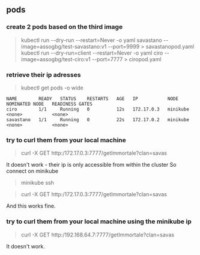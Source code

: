 
## pods

### create 2 pods based on the third image
> kubectl run --dry-run --restart=Never -o yaml savastano --image=assogbg/test-savastano:v1 --port=9999 > savastanopod.yaml
> kubectl run --dry-run=client --restart=Never -o yaml ciro --image=assogbg/test-ciro:v1 --port=7777 > ciropod.yaml

### retrieve their ip adresses
> kubectl get pods -o wide

```
NAME        READY   STATUS    RESTARTS   AGE   IP           NODE       NOMINATED NODE   READINESS GATES
ciro        1/1     Running   0          12s   172.17.0.3   minikube   <none>           <none>
savastano   1/1     Running   0          22s   172.17.0.2   minikube   <none>           <none>
```
### try to curl them from your local machine
> curl -X GET http:/172.17.0.3:7777/getImmortale\?clan\=savas

It doesn't work - their ip is only accessible from within the cluster
So connect on minikube
> minikube ssh

> curl -X GET http:/172.17.0.3:7777/getImmortale\?clan\=savas

And this works fine.
### try to curl them from your local machine using the minikube ip
> curl -X GET http:/192.168.64.7:7777/getImmortale\?clan\=savas

It doesn't work.
